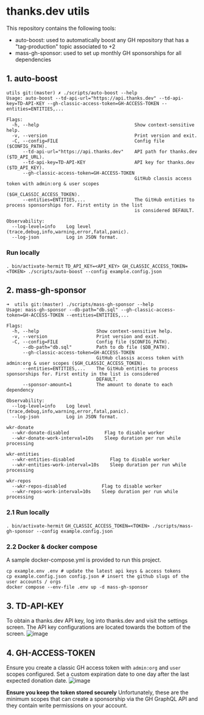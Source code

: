 # thanks.dev utils
This repository contains the following tools:
  - auto-boost: used to automatically boost any GH repository that has a "tag-production" topic associated to +2
  - mass-gh-sponsor: used to set up monthly GH sponsorships for all dependencies

## 1. auto-boost
```
utils git:(master) ✗ ./scripts/auto-boost --help
Usage: auto-boost --td-api-url="https://api.thanks.dev" --td-api-key=TD-API-KEY --gh-classic-access-token=GH-ACCESS-TOKEN --entities=ENTITIES,...

Flags:
  -h, --help                                   Show context-sensitive help.
  -v, --version                                Print version and exit.
  -C, --config=FILE                            Config file ($CONFIG_PATH).
      --td-api-url="https://api.thanks.dev"    API path for thanks.dev ($TD_API_URL).
      --td-api-key=TD-API-KEY                  API key for thanks.dev ($TD_API_KEY).
      --gh-classic-access-token=GH-ACCESS-TOKEN
                                               GitHub classis access token with admin:org & user scopes
                                               ($GH_CLASSIC_ACCESS_TOKEN).
      --entities=ENTITIES,...                  The GitHub entities to process sponsorships for. First entity in the list
                                               is considered DEFAULT.

Observability:
  --log-level=info    Log level (trace,debug,info,warning,error,fatal,panic).
  --log-json          Log in JSON format.
```

### Run locally
`. bin/activate-hermit`
`TD_API_KEY=<API_KEY> GH_CLASSIC_ACCESS_TOKEN=<TOKEN> ./scripts/auto-boost --config example.config.json`


## 2. mass-gh-sponsor
```
➜  utils git:(master) ./scripts/mass-gh-sponsor --help
Usage: mass-gh-sponsor --db-path="db.sql" --gh-classic-access-token=GH-ACCESS-TOKEN --entities=ENTITIES,...

Flags:
  -h, --help                     Show context-sensitive help.
  -v, --version                  Print version and exit.
  -C, --config=FILE              Config file ($CONFIG_PATH).
      --db-path="db.sql"         Path to db file ($DB_PATH).
      --gh-classic-access-token=GH-ACCESS-TOKEN
                                 GitHub classis access token with admin:org & user scopes ($GH_CLASSIC_ACCESS_TOKEN).
      --entities=ENTITIES,...    The GitHub entities to process sponsorships for. First entity in the list is considered
                                 DEFAULT.
      --sponsor-amount=1         The amount to donate to each dependency

Observability:
  --log-level=info    Log level (trace,debug,info,warning,error,fatal,panic).
  --log-json          Log in JSON format.

wkr-donate
  --wkr-donate-disabled             Flag to disable worker
  --wkr-donate-work-interval=10s    Sleep duration per run while processing

wkr-entities
  --wkr-entities-disabled             Flag to disable worker
  --wkr-entities-work-interval=10s    Sleep duration per run while processing

wkr-repos
  --wkr-repos-disabled             Flag to disable worker
  --wkr-repos-work-interval=10s    Sleep duration per run while processing
```

### 2.1 Run locally
`. bin/activate-hermit`
`GH_CLASSIC_ACCESS_TOKEN=<TOKEN> ./scripts/mass-gh-sponsor --config example.config.json`

### 2.2 Docker & docker compose
A sample docker-compose.yml is provided to run this project.
```
cp example.env .env # update the latest api keys & access tokens
cp example.config.json config.json # insert the github slugs of the user accounts / orgs
docker compose --env-file .env up -d mass-gh-sponsor
```

## 3. TD-API-KEY
To obtain a thanks.dev API key, log into thanks.dev and visit the settings screen. The API key configurations are located towards the bottom of the screen.
![image](https://github.com/thnxdev/utils/assets/72539235/9ff22805-164d-47ba-a71a-07e7cb6d832a)


## 4. GH-ACCESS-TOKEN
Ensure you create a classic GH access token with `admin:org` and `user` scopes configured. Set a custom expiration date to one day after the last expected donation date.
![image](https://github.com/thnxdev/utils/assets/72539235/69f248a8-2351-471e-84d5-43eeba9d3f5f)

**Ensure you keep the token stored securely**
Unfortunately, these are the minimum scopes that can create a sponsorship via the GH GraphQL API and they contain write permissions on your account.

